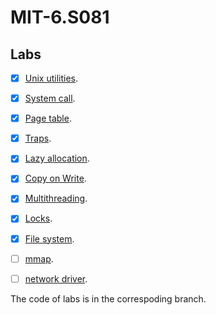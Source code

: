 # MIT-6.S081

## Labs

- [x] [Unix utilities](https://github.com/Bowser1704/MIT-6.S081/blob/master/labs/unix-utilities).

- [x] [System call](https://github.com/Bowser1704/MIT-6.S081/blob/master/labs/system-call).

- [x] [Page table](https://github.com/Bowser1704/MIT-6.S081/tree/pgtbl).

- [x] [Traps](https://github.com/Bowser1704/MIT-6.S081/tree/traps).

- [x] [Lazy allocation](https://github.com/Bowser1704/MIT-6.S081/tree/lazy).

- [x] [Copy on Write](https://github.com/Bowser1704/MIT-6.S081/tree/cow).

- [x] [Multithreading](https://github.com/Bowser1704/MIT-6.S081/tree/thread).

- [x] [Locks](https://github.com/Bowser1704/MIT-6.S081/tree/lock).

- [x] [File system](https://github.com/Bowser1704/MIT-6.S081/tree/fs).

- [ ] [mmap](https://github.com/Bowser1704/MIT-6.S081/tree/mmap).

- [ ] [network driver](https://github.com/Bowser1704/MIT-6.S081/tree/net).

The code of labs is in the correspoding branch.
